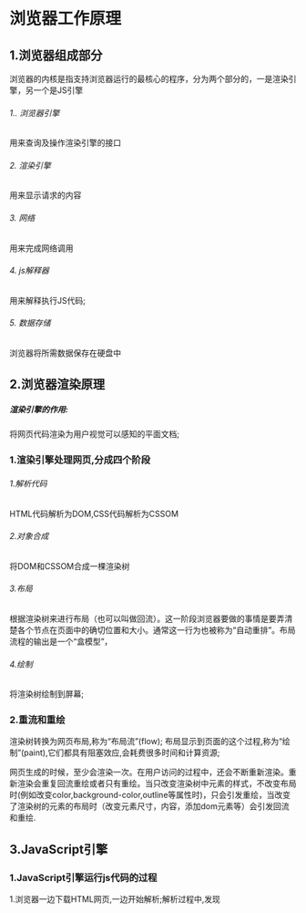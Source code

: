 # 浏览器工作原理

## 1.浏览器组成部分

浏览器的内核是指支持浏览器运行的最核心的程序，分为两个部分的，一是渲染引擎，另一个是JS引擎

###### 1.. 浏览器引擎
用来查询及操作渲染引擎的接口

###### 2. 渲染引擎
用来显示请求的内容

###### 3. 网络
用来完成网络调用

###### 4. js解释器
用来解释执行JS代码;

###### 5. 数据存储 
浏览器将所需数据保存在硬盘中


## 2.浏览器渲染原理
##### 渲染引擎的作用:  
将网页代码渲染为用户视觉可以感知的平面文档;   

### 1.渲染引擎处理网页,分成四个阶段
###### 1.解析代码
HTML代码解析为DOM,CSS代码解析为CSSOM

###### 2.对象合成
将DOM和CSSOM合成一棵渲染树

###### 3.布局
根据渲染树来进行布局（也可以叫做回流）。这一阶段浏览器要做的事情是要弄清楚各个节点在页面中的确切位置和大小。通常这一行为也被称为“自动重排”。布局流程的输出是一个“盒模型”，

###### 4.绘制
将渲染树绘制到屏幕;

### 2.重流和重绘
渲染树转换为网页布局,称为“布局流”(flow);
布局显示到页面的这个过程,称为“绘制”(paint),它们都具有阻塞效应,会耗费很多时间和计算资源;       

网页生成的时候，至少会渲染一次。在用户访问的过程中，还会不断重新渲染。重新渲染会重复回流重绘或者只有重绘。当只改变渲染树中元素的样式，不改变布局时(例如改变color,background-color,outline等属性时)，只会引发重绘，当改变了渲染树的元素的布局时（改变元素尺寸，内容，添加dom元素等）会引发回流和重绘.



## 3.JavaScript引擎
### 1.JavaScript引擎运行js代码的过程
1.浏览器一边下载HTML网页,一边开始解析;解析过程中,发现<script>标签会暂停解析,网页渲染的控制权转交给JavaScript引擎;     

2.如果<script>标签引用了外部脚本,就下载该脚本,否则就直接执行;       
加载外部脚本时,浏览器会暂停页面渲染,等待脚本下载并执行完成后,再继续渲染;

3.执行完毕,控制权交还渲染引擎,恢复往下解析HTML网页;

### 2.js引擎的特点
js引擎是基于事件驱动的,采用的是单线程运行机制;    

JS可以操作DOM元素,从而影响到GUI的渲染结果,因此JS引擎线程和GUI渲染线程是互斥的;
JS引擎处于运行状态时,GUI渲染线程将处于冻结状态;


### 3.javascript的单线程
javascript引擎负责解释和执行javascript代码的线程只有一个,称为主线程;  
js还有其他的线程称为工作线程;   

#### 1.主线程和工作进程
######   1.主线程上只执行同步任务;


######  2.工作进程
处理 ajax 的线程,dom事件线程,定时器线程,读写文件的线程,这些被称为工作进程;

工作线程执行异步操作



### 4.JavaScrpt 的异步编程
js引擎只执行同步任务,异步任务会由工作线程来执行;   
#### 1.异步过程

当需要进行异步操作(定时器、ajax请求、dom事件注册等),主线程会发一个异步任务的请求,相应的工作线程接受请求;  
当工作线程完成工作之后,通知主线程; 主线程接收到通知之后,会执行一定的操作(回调函数);

#### 2.事件循环
主线程和工作线程之间的通知机制,叫做事件循环;    

###### 调用栈
主线程执行时生成调用栈;

###### 任务队列
工作线程完成任务后,会把消息推到一个任务队列,消息就是注册时的回调函数;

当调用栈为空时, 主线程会从任务队列里取一条消息并放入当前的调用栈当中执行,主线程会一直重复这个动作直到消息队列为空, 这个过程就叫做事件循环;


### 5.渲染线程和js线程的互斥
渲染线程和js线程是互斥的,在js引擎执行时,渲染线程会被挂起;



概括如下：

js引擎为单线程运行机制，解释执行js代码的为主线程，处理异步任务的为工作线程，

工作线程完成任务后，将消息（即回调函数）放入任务队列,   当主线程的调用栈为空（即同步任务执行完毕）就会从任务队列读取消息放入调用栈执行，一直重复该动作直至消息队列为空，形成事件循环。